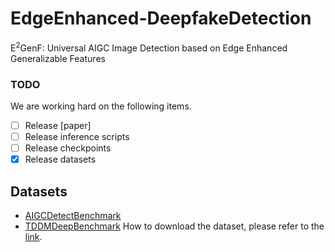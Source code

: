 # EdgeEnhanced-DeepfakeDetection
E<sup>2</sup>GenF: Universal AIGC Image Detection based on Edge Enhanced Generalizable Features
### TODO
We are working hard on the following items.
- [ ] Release [paper]
- [ ] Release inference scripts
- [ ] Release checkpoints 
- [x] Release datasets
## Datasets
- [AIGCDetectBenchmark](https://huggingface.co/datasets/jzousz/AIGCDetect_testset/tree/main)
- [TDDMDeepBenchmark](https://huggingface.co/datasets/jzousz/diffusion_model_deepfakes_lsun_bedroom)
  How to download the dataset, please refer to the [link](https://huggingface.co/docs/huggingface_hub/main/en/guides/download).
